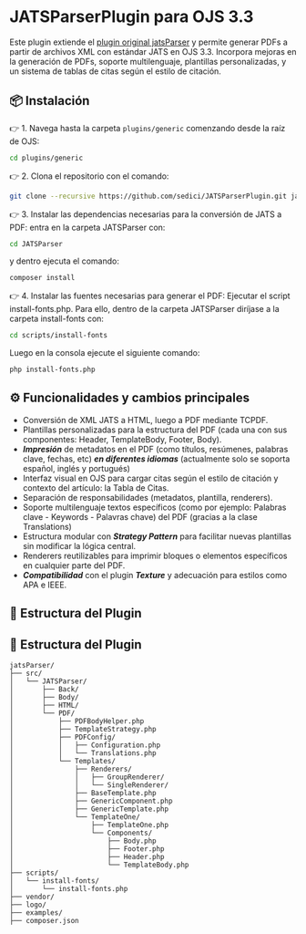 # JATSParserPlugin para OJS 3.3

Este plugin extiende el [plugin original jatsParser](https://github.com/Vitaliy-1) y permite generar PDFs a partir de archivos XML con estándar JATS en OJS 3.3. Incorpora mejoras en la generación de PDFs, soporte multilenguaje, plantillas personalizadas, y un sistema de tablas de citas según el estilo de citación.

## 📦 Instalación

👉 1. Navega hasta la carpeta `plugins/generic` comenzando desde la raíz de OJS:
```bash
cd plugins/generic
```

👉 2. Clona el repositorio con el comando:
```bash
git clone --recursive https://github.com/sedici/JATSParserPlugin.git jatsParser
```

👉 3. Instalar las dependencias necesarias para la conversión de JATS a PDF: entra en la carpeta JATSParser con:
```bash
cd JATSParser
```
y dentro ejecuta el comando:
```bash
composer install
```

👉 4. Instalar las fuentes necesarias para generar el PDF: Ejecutar el script install-fonts.php.
Para ello, dentro de la carpeta JATSParser diríjase a la carpeta install-fonts con:
```bash
cd scripts/install-fonts
```
Luego en la consola ejecute el siguiente comando:
```bash
php install-fonts.php
```

## ⚙️ Funcionalidades y cambios principales

- Conversión de XML JATS a HTML, luego a PDF mediante TCPDF.
- Plantillas personalizadas para la estructura del PDF (cada una con sus componentes: Header, TemplateBody, Footer, Body).
- ***Impresión*** de metadatos en el PDF (como títulos, resúmenes, palabras clave, fechas, etc) ***en diferentes idiomas*** (actualmente solo se soporta español, inglés y portugués) 
- Interfaz visual en OJS para cargar citas según el estilo de citación y contexto del artículo: la Tabla de Citas.
- Separación de responsabilidades (metadatos, plantilla, renderers).
- Soporte multilenguaje textos específicos (como por ejemplo: Palabras clave - Keywords - Palavras chave) del PDF (gracias a la clase Translations)
- Estructura modular con ***Strategy Pattern*** para facilitar nuevas plantillas sin modificar la lógica central.
- Renderers reutilizables para imprimir bloques o elementos específicos en cualquier parte del PDF.
- ***Compatibilidad*** con el plugin ***Texture*** y adecuación para estilos como APA e IEEE.

## 🧱 Estructura del Plugin
## 🧱 Estructura del Plugin

```text
jatsParser/
├── src/
│   └── JATSParser/
│       ├── Back/
│       ├── Body/
│       ├── HTML/
│       └── PDF/
│           ├── PDFBodyHelper.php
│           ├── TemplateStrategy.php
│           ├── PDFConfig/
│           │   ├── Configuration.php
│           │   └── Translations.php
│           └── Templates/
│               ├── Renderers/
│               │   ├── GroupRenderer/
│               │   └── SingleRenderer/
│               ├── BaseTemplate.php
│               ├── GenericComponent.php
│               ├── GenericTemplate.php
│               └── TemplateOne/
│                   ├── TemplateOne.php
│                   └── Components/
│                       ├── Body.php
│                       ├── Footer.php
│                       ├── Header.php
│                       └── TemplateBody.php
├── scripts/
│   └── install-fonts/
│       └── install-fonts.php
├── vendor/
├── logo/
├── examples/
├── composer.json
```

